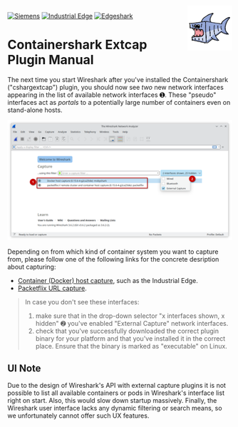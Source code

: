 <img align="right" width="100" height="100" src="../images/csharg-icon-100x100-ltr.png" style="padding: 0 0 1ex 0.8em">

[![Siemens](https://img.shields.io/badge/github-siemens-009999?logo=github)](https://github.com/siemens)
[![Industrial Edge](https://img.shields.io/badge/github-industrial%20edge-e39537?logo=github)](https://github.com/industrial-edge)
[![Edgeshark](https://img.shields.io/badge/github-Edgeshark-003751?logo=github)](https://github.com/siemens/edgeshark)

# Containershark Extcap Plugin Manual

The next time you start Wireshark after you've installed the Containershark
("cshargextcap") plugin, you should now see _two_ new network interfaces
appearing in the list of available network interfaces ➊. These "pseudo"
interfaces act as _portals_ to a potentially large number of containers even on
stand-alone hosts.

![Wireshark Network Interfaces List](../images/cs-ws-interfaces.png)

Depending on from which kind of container system you want to capture from,
please follow one of the following links for the concrete desription about
capturing:

- [Container (Docker) host capture](manual-containerhost.md), such as the Industrial Edge.
- [Packetflix URL capture](manual-url.md).

> In case you don't see these interfaces:
> 1. make sure that in the drop-down selector "x interfaces shown, x hidden" ➋
>    you've enabled "External Capture" network interfaces.
> 2. check that you've successfully downloaded the correct plugin binary for
>    your platform and that you've installed it in the correct place. Ensure
>    that the binary is marked as "executable" on Linux.

## UI Note

Due to the design of Wireshark's API with external capture plugins it is not
possible to list all available containers or pods in Wireshark's interface list
right on start. Also, this would slow down startup massively. Finally, the
Wireshark user interface lacks any dynamic filtering or search means, so we
unfortunately cannot offer such UX features.
